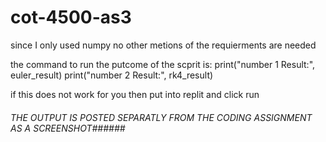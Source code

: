# cot-4500-as3
since I only used numpy no other metions of the requierments are needed


the command to run the putcome of the scprit is:
print("number 1 Result:", euler_result)
print("number 2 Result:", rk4_result)

if this does  not work for you then put into replit and click run

###### THE OUTPUT IS POSTED SEPARATLY FROM THE CODING ASSIGNMENT AS A SCREENSHOT######

